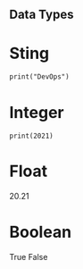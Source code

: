 ## Data Types

# Sting
`
print("DevOps")
`

# Integer
`print(2021)
`
# Float
20.21
# Boolean
True 
False


